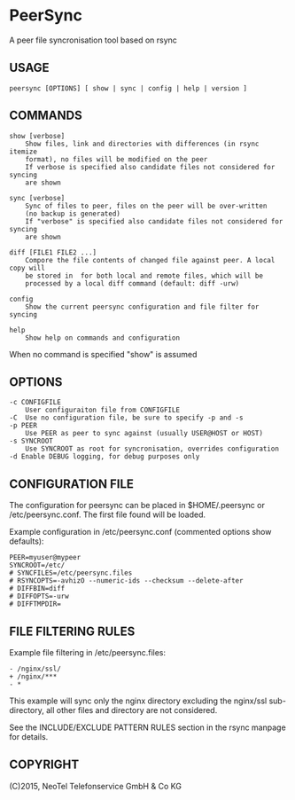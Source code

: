 PeerSync
========

A peer file syncronisation tool based on rsync


USAGE
-----

    peersync [OPTIONS] [ show | sync | config | help | version ]

COMMANDS
--------

    show [verbose]
        Show files, link and directories with differences (in rsync itemize 
        format), no files will be modified on the peer
        If verbose is specified also candidate files not considered for syncing
        are shown

    sync [verbose]
        Sync of files to peer, files on the peer will be over-written 
        (no backup is generated)
        If "verbose" is specified also candidate files not considered for syncing
        are shown

    diff [FILE1 FILE2 ...]
        Compore the file contents of changed file against peer. A local copy will 
        be stored in  for both local and remote files, which will be
        processed by a local diff command (default: diff -urw)

    config
        Show the current peersync configuration and file filter for syncing

    help
        Show help on commands and configuration

When no command is specified "show" is assumed


OPTIONS
-------

    -c CONFIGFILE
        User configuraiton file from CONFIGFILE
    -C  Use no configuration file, be sure to specify -p and -s
    -p PEER
        Use PEER as peer to sync against (usually USER@HOST or HOST)
    -s SYNCROOT
        Use SYNCROOT as root for syncronisation, overrides configuration
    -d Enable DEBUG logging, for debug purposes only


CONFIGURATION FILE
------------------

The configuration for peersync can be placed in $HOME/.peersync or /etc/peersync.conf.
The first file found will be loaded. 

Example configuration in /etc/peersync.conf (commented options show defaults):

    PEER=myuser@mypeer
    SYNCROOT=/etc/
    # SYNCFILES=/etc/peersync.files
    # RSYNCOPTS=-avhizO --numeric-ids --checksum --delete-after
    # DIFFBIN=diff
    # DIFFOPTS=-urw
    # DIFFTMPDIR=


FILE FILTERING RULES
--------------------

Example file filtering in /etc/peersync.files:

    - /nginx/ssl/
    + /nginx/***
    - *

This example will sync only the nginx directory excluding the nginx/ssl sub-
directory, all other files and directory are not considered.

See the INCLUDE/EXCLUDE PATTERN RULES section in the rsync manpage for details.

COPYRIGHT
---------

(C)2015, NeoTel Telefonservice GmbH & Co KG
